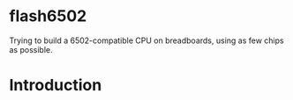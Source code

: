 
# flash6502
Trying to build a 6502-compatible CPU on breadboards, using as few chips as possible.

# Introduction
